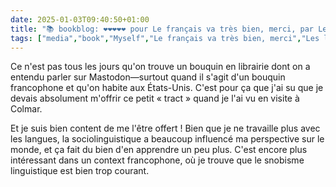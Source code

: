 ```yaml
---
date: 2025-01-03T09:40:50+01:00
title: "📚 bookblog: ❤️❤️❤️❤️❤️ pour Le français va très bien, merci, par Les linguistes atterré(e)s"
tags: ["media","book","Myself","Le français va très bien, merci","Les linguistes atterré(e)s","French","Académie française","linguistics","sociolinguistics"]
---
```


Ce n'est pas tous les jours qu'on trouve un bouquin en librairie dont on a entendu parler sur Mastodon—surtout quand il s'agit d'un bouquin francophone et qu'on habite aux États-Unis. C'est pour ça que j'ai su que je devais absolument m'offrir ce petit « tract » quand je l'ai vu en visite à Colmar.

Et je suis bien content de me l'être offert ! Bien que je ne travaille plus avec les langues, la sociolinguistique a beaucoup influencé ma perspective sur le monde, et ça fait du bien d'en apprendre un peu plus. C'est encore plus intéressant dans un context francophone, où je trouve que le snobisme linguistique est bien trop courant.